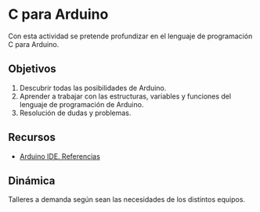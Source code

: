 # C para Arduino
Con esta actividad se pretende profundizar en el lenguaje de programación C para Arduino.

## Objetivos
1. Descubrir todas las posibilidades de Arduino.
2. Aprender a trabajar con las estructuras, variables y funciones del lenguaje de programación de Arduino.
3. Resolución de dudas y problemas.

## Recursos

* [Arduino IDE. Referencias](https://www.arduino.cc/en/Reference/HomePage)

## Dinámica

Talleres a demanda según sean las necesidades de los distintos equipos.
